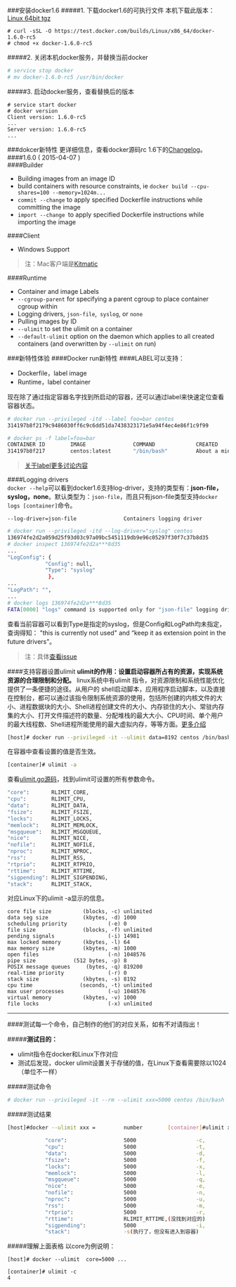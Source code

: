 ###安装docker1.6
#####1. 下载docker1.6的可执行文件
本机下载此版本：[Linux 64bit tgz](https://test.docker.com/builds/Linux/x86_64/docker-1.6.0-rc5.tgz)
```shell
# curl -sSL -O https://test.docker.com/builds/Linux/x86_64/docker-1.6.0-rc5
# chmod +x docker-1.6.0-rc5
```
#####2.  关闭本机docker服务，并替换当前docker
```sh
# service stop docker
# mv docker-1.6.0-rc5 /usr/bin/docker
```
#####3.  启动docker服务，查看替换后的版本
```shell
# service start docker
# docker version
Client version: 1.6.0-rc5
...
Server version: 1.6.0-rc5
...
```
###dokcer新特性
更详细信息，查看docker源码rc 1.6下的[Changelog](https://github.com/docker/docker/tree/v1.6.0-rc5/CHANGELOG.md)。
####1.6.0 ( 2015-04-07 )        
####Builder   
* Building images from an image ID
* build containers with resource constraints, ie `docker build --cpu-shares=100 --memory=1024m...`
* `commit --change` to apply specified Dockerfile instructions while committing the image
* `import --change `to apply specified Dockerfile instructions while importing the image

####Client
* Windows Support
>注：Mac客户端是[Kitmatic](https://Kitmatic.com)     

####Runtime
* Container and image Labels
* `--cgroup-parent` for specifying a parent cgroup to place container cgroup within
* Logging drivers, `json-file`,` syslog`, or `none`
* Pulling images by ID    
* `--ulimit` to set the ulimit on a container
* `--default-ulimit` option on the daemon which applies to all created containers (and overwritten by `--ulimit` on run)

###新特性体验
####Docker run新特性
####LABEL可以支持：     

* Dockerfile，label image
* Runtime，label container      

现在除了通过指定容器名字找到所启动的容器，还可以通过label来快速定位查看容器状态。
```sh
# docker run --privileged -itd --label foo=bar centos
314197b8f2179c9486030ff6c9c6dd51da7438323171e5a94f4ec4e86f1c9f99

# docker ps -f label=foo=bar
CONTAINER ID        IMAGE               COMMAND             CREATED              STATUS              PORTS               NAMES
314197b8f217        centos:latest       "/bin/bash"         About a minute ago   Up About a minute                       hungry_galileo
```
>[关于label更多讨论内容](https://github.com/docker/docker/pull/9882)     

####Logging drivers     
```docker --help```可以看到docker1.6支持log-driver，支持的类型有：**json-file，syslog，none**。默认类型为：`json-file`，而且只有json-file类型支持`docker logs [container]`命令。
```
--log-driver=json-file               Containers logging driver
```
```sh
# docker run --privileged -itd --log-driver="syslog" centos
136974fe2d2a059d25f93d03c97a09bc5451119db9e96c05297f30f7c37b8d35
# docker inspect 136974fe2d2a***8d35
...
"LogConfig": {
            "Config": null,
            "Type": "syslog"
             },
...
"LogPath": "",
...
# docker logs 136974fe2d2a***8d35
FATA[0000] "logs" command is supported only for "json-file" logging driver
```
查看当前容器可以看到Type是指定的syslog，但是Config和LogPath均未指定，查询得知：
 "this is currently not used"  and  “keep it as extension point in the future drivers”。        
 
 >注：具体[查看issue](https://github.com/docker/docker/issues/4934)                      
 
####支持容器设置ulimit
**ulimit的作用：设置启动容器所占有的资源，实现系统资源的合理限制和分配。**
linux系统中有ulimit 指令，对资源限制和系统性能优化提供了一条便捷的途径。从用户的 shell启动脚本，应用程序启动脚本，以及直接在控制台，都可以通过该指令限制系统资源的使用，包括所创建的内核文件的大小、进程数据块的大小、Shell进程创建文件的大小、内存锁住的大小、常驻内存集的大小、打开文件描述符的数量、分配堆栈的最大大小、CPU时间、单个用户的最大线程数、Shell进程所能使用的最大虚拟内存，等等方面。[更多介绍](https://www.ibm.com/developerworks/cn/linux/l-cn-ulimit/)                      
```sh
[host]# docker run --privileged -it --ulimit data=8192 centos /bin/bash
```
在容器中查看设置的值是否生效。
```sh
[container]# ulimit -a
```
查看[ulimit.go源码](https://github.com/docker/docker/blob/master/pkg/ulimit/ulimit.go)，找到ulimit可设置的所有参数命令。
```sh
"core":       RLIMIT_CORE,                                            
"cpu":        RLIMIT_CPU,                       
"data":       RLIMIT_DATA,                      
"fsize":      RLIMIT_FSIZE,
"locks":      RLIMIT_LOCKS,
"memlock":    RLIMIT_MEMLOCK,
"msgqueue":   RLIMIT_MSGQUEUE,
"nice":       RLIMIT_NICE,
"nofile":     RLIMIT_NOFILE,
"nproc":      RLIMIT_NPROC,
"rss":        RLIMIT_RSS,
"rtprio":     RLIMIT_RTPRIO,
"rttime":     RLIMIT_RTTIME,
"sigpending": RLIMIT_SIGPENDING,
"stack":      RLIMIT_STACK,
```
对应Linux下的ulimit -a显示的信息。
```shell
core file size          (blocks, -c) unlimited
data seg size           (kbytes, -d) 1000
scheduling priority             (-e) 0
file size               (blocks, -f) unlimited
pending signals                 (-i) 14981
max locked memory       (kbytes, -l) 64
max memory size         (kbytes, -m) 1000
open files                      (-n) 1048576
pipe size            (512 bytes, -p) 8
POSIX message queues     (bytes, -q) 819200
real-time priority              (-r) 0
stack size              (kbytes, -s) 8192
cpu time               (seconds, -t) unlimited
max user processes              (-u) 1048576
virtual memory          (kbytes, -v) 1000
file locks                      (-x) unlimited
```
------
####测试每一个命令，自己制作的他们的对应关系，如有不对请指出！      

#####**测试目的：**
* ulimit指令在docker和Linux下作对应
* 测试后发现，docker ulimit设置关于存储的值，在Linux下查看需要除以1024（单位不一样）

#####测试命令
```sh
# docker run --privileged -it --rm --ulimit xxx=5000 centos /bin/bash
```
#####测试结果
```sh
[host]#docker --ulimit xxx =         number        [container]#ulimit xx            值

            "core":                  5000                   -c,                     4                    
            "cpu":                   5000                   -t,                     5000 
            "data":                  5000                   -d,                     4
            "fsize":                 5000                   -f,                     4
            "locks":                 5000                   -x,                     5000
            "memlock":               5000                   -l,                     4
            "msgqueue":              5000                   -q,                     5000
            "nice":                  5000                   -e,                     5000
            "nofile":                5000                   -n,                     5000
            "nproc":                 5000                   -u,                     5000
            "rss":                   5000                   -m,                     4
            "rtprio":                5000                   -r,                     5000
            "rttime":                RLIMIT_RTTIME,(没找到对应的)
            "sigpending":            5000                   -i,                     5000
            "stack":                 -s(执行了，但没有进入到容器)
```
#####理解上面表格
以core为例说明：      

```[host]# docker --ulimit  core=5000 ...```
```
[container]# ulimit -c
4
```
